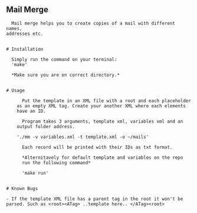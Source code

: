 ## Mail Merge
    
      Mail merge helps you to create copies of a mail with different names,
    addresses etc.

    
    # Installation

      Simply run the command on your terminal:
      'make'

      *Make sure you are on correct directory.*
    
    
    # Usage

          Put the template in an XML file with a root and each placeholder
        as an empty XML tag. Create your another XML where each elements
        have an ID.
          
          Program takes 3 arguments, template xml, variables xml and an
        output folder address.

        './mm -v variables.xml -t template.xml -o ~/mails'

          Each record will be printed with their IDs as txt format.

          *Alternitavely for default template and variables on the repo
          run the following command*

          'make run'

    
    # Known Bugs

    - If the template XML file has a parent tag in the root it won't be
    parsed. Such as <root><ATag> ..template here.. </ATag><root>
